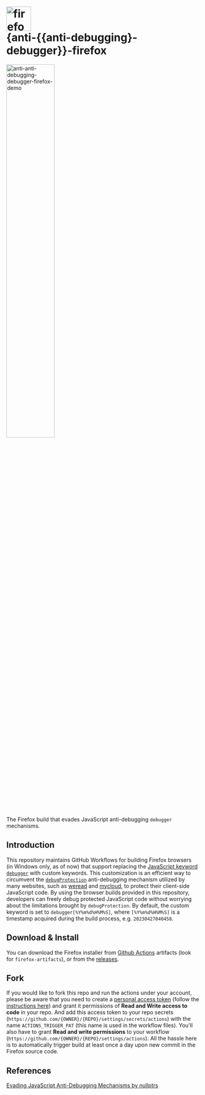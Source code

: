 # <img alt="firefox" src="https://user-images.githubusercontent.com/10386119/234802229-84233a0d-bcc5-4d4a-ad13-ec0a1be46510.png" width=64px > <br /> {anti-{{anti-debugging}-debugger}}-firefox 

<img alt="anti-anti-debugging-debugger-firefox-demo" src="https://user-images.githubusercontent.com/10386119/234786387-dede6c9e-57d1-4ee1-80c8-adfc65276df1.gif" width=50% >

The Firefox build that evades JavaScript anti-debugging `debugger` mechanisms.

## Introduction

This repository maintains GitHub Workflows for building Firefox browsers (in Windows only, as of now) that support replacing the [JavaScript keyword `debugger`](https://developer.mozilla.org/en-US/docs/Web/JavaScript/Reference/Statements/debugger) with custom keywords. This customization is an efficient way to circumvent the [`debugProtection`](https://github.com/javascript-obfuscator/javascript-obfuscator#debugprotection) anti-debugging mechanism utilized by many websites, such as [weread](https://weread.qq.com/) and [mycloud](http://mcloud.to/), to protect their client-side JavaScript code. By using the browser builds provided in this repository, developers can freely debug protected JavaScript code without worrying about the limitations brought by `debugProtection`. By default, the custom keyword is set to `debugger[%Y%m%d%H%M%S]`, where `[%Y%m%d%H%M%S]` is a timestamp acquired during the build process, e.g. `20230427040458`.

## Download & Install

You can download the Firefox installer from [Github Actions](https://github.com/Sec-ant/anti-anti-debugging-debugger-firefox/actions/workflows/build.yml) artifacts (look for `firefox-artifacts`), or from the [releases](https://github.com/Sec-ant/anti-anti-debugging-debugger-firefox/releases).

## Fork

If you would like to fork this repo and run the actions under your account, please be aware that you need to create a [personal access token](https://github.com/settings/tokens?type=beta) (follow the [instructions here](https://docs.github.com/en/authentication/keeping-your-account-and-data-secure/creating-a-personal-access-token)) and grant it permissions of **Read and Write access to code** in your repo. And add this access token to your repo secrets (`https://github.com/{OWNER}/{REPO}/settings/secrets/actions`) with the name `ACTIONS_TRIGGER_PAT` (this name is used in the workflow files). You'll also have to grant **Read and write permissions** to your workflow (`https://github.com/{OWNER}/{REPO}/settings/actions`). All the hassle here is to automatically trigger build at least once a day upon new commit in the Firefox source code.

## References

[Evading JavaScript Anti-Debugging Mechanisms by nullptrs](https://web.archive.org/web/20211031140141/https://nullpt.rs/evading-anti-debugging-techniques/)

